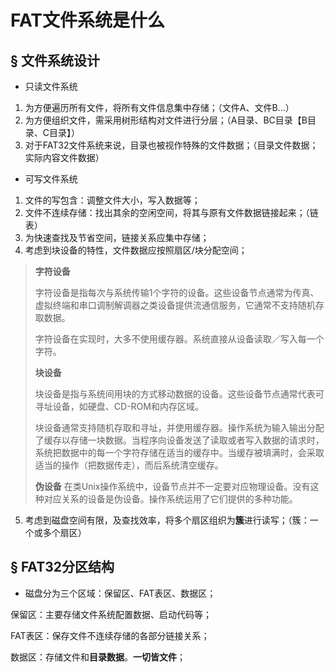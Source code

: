 # FAT文件系统是什么

## § 文件系统设计

+ 只读文件系统

1. 为方便遍历所有文件，将所有文件信息集中存储；（文件A、文件B...）
2. 为方便组织文件，需采用树形结构对文件进行分层；（A目录、BC目录【B目录、C目录】）
3. 对于FAT32文件系统来说，目录也被视作特殊的文件数据；（目录文件数据；实际内容文件数据）

+ 可写文件系统

1.  文件的写包含：调整文件大小，写入数据等；
2. 文件不连续存储：找出其余的空闲空间，将其与原有文件数据链接起来；（链表）
3. 为快速查找及节省空间，链接关系应集中存储；
4. 考虑到块设备的特性，文件数据应按照扇区/块分配空间；

> **字符设备**
>
> 字符设备是指每次与系统传输1个字符的设备。这些设备节点通常为传真、虚拟终端和串口调制解调器之类设备提供流通信服务，它通常不支持随机存取数据。
>
> 字符设备在实现时，大多不使用缓存器。系统直接从设备读取／写入每一个字符。
>
> **块设备**
>
> 块设备是指与系统间用块的方式移动数据的设备。这些设备节点通常代表可寻址设备，如硬盘、CD-ROM和内存区域。
>
> 块设备通常支持随机存取和寻址，并使用缓存器。操作系统为输入输出分配了缓存以存储一块数据。当程序向设备发送了读取或者写入数据的请求时，系统把数据中的每一个字符存储在适当的缓存中。当缓存被填满时，会采取适当的操作（把数据传走），而后系统清空缓存。
>
> **伪设备**
> 在类Unix操作系统中，设备节点并不一定要对应物理设备。没有这种对应关系的设备是伪设备。操作系统运用了它们提供的多种功能。

5. 考虑到磁盘空间有限，及查找效率，将多个扇区组织为**簇**进行读写；（簇：一个或多个扇区）

## § FAT32分区结构

+ 磁盘分为三个区域：保留区、FAT表区、数据区；

保留区：主要存储文件系统配置数据、启动代码等；

FAT表区：保存文件不连续存储的各部分链接关系；

数据区：存储文件和**目录数据**。**一切皆文件**；

